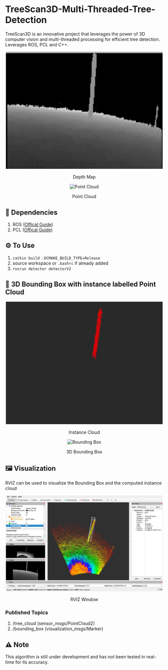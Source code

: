 # TreeScan3D-Multi-Threaded-Tree-Detection
TreeScan3D is an innovative project that leverages the power of 3D computer vision and multi-threaded processing for efficient tree detection. Leverages ROS, PCL and C++.

<div align="center">
    <img src="assets/DepthMap.gif" alt="Depth Map" width="500"/>
    <p>Depth Map</p>
</div>
<div align="center">
    <img src="assets/PointCloud.gif" alt="Point Cloud" width=500"/>
    <p>Point Cloud</p>
</div>

## 🏁 Dependencies
1) ROS ([Offical Guide](http://wiki.ros.org/noetic/Installation/Ubuntu))
2) PCL ([Offical Guide](https://pointclouds.org/downloads/))

## ⚙️ To Use
1) `catkin build -DCMAKE_BUILD_TYPE=Release`
2) source workspace or `.bashrc` if already added
3) `rosrun detector detectorV2`

## 🎋 3D Bounding Box with instance labelled Point Cloud
<div align="center">
    <img src="assets/InstanceCloud.gif" alt="Instance Cloud" width="500"/>
    <p>Instance Cloud</p>
</div>
<div align="center">
    <img src="assets/3DBoundingBox.gif" alt="Bounding Box" width=500"/>
    <p>3D Bounding Box</p>
</div>

## 🖼️ Visualization
RVIZ can be used to visualize the Bounding Box and the computed instance cloud
<div align="center">
    <img src="assets/RVIZ.png" alt="RVIZ" width="500"/>
    <p>RVIZ Window</p>
</div>

### Published Topics
1) /tree_cloud (sensor_msgs/PointCloud2)
2) /bounding_box (visualization_msgs/Marker)

## ⚠️ Note
This algorithm is still under development and has not been tested in real-time for its accuracy.
